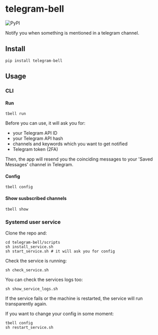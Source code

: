 # telegram-bell


![PyPI](https://img.shields.io/pypi/v/telegram-bell)

Notify you when something is mentioned in a telegram channel.

## Install

    pip install telegram-bell

## Usage

### CLI

#### Run


    tbell run

Before you can use, it will ask you for:

- your Telegram API ID
- your Telegram API hash
- channels and keywords which you want to get notified
- Telegram token (2FA)

Then, the app will resend you the coinciding messages to your 'Saved Messages' channel in Telegram.

#### Config

    tbell config


#### Show susbscribed channels

    tbell show

### Systemd user service

Clone the repo and:

    cd telegram-bell/scripts
    sh install_service.sh
    sh start_service.sh # it will ask you for config

Check the service is running:

    sh check_service.sh

You can check the services logs too:

    sh show_service_logs.sh


If the service fails or the machine is restarted, the service will run transparently again.

If you want to change your config in some moment:

    tbell config
    sh restart_service.sh